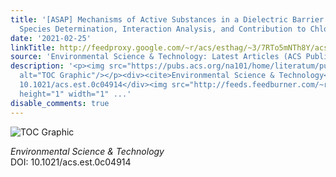 ```yaml
---
title: '[ASAP] Mechanisms of Active Substances in a Dielectric Barrier Discharge Reactor:
  Species Determination, Interaction Analysis, and Contribution to Chlorobenzene Removal'
date: '2021-02-25'
linkTitle: http://feedproxy.google.com/~r/acs/esthag/~3/7RTo5mNTh8Y/acs.est.0c04914
source: 'Environmental Science & Technology: Latest Articles (ACS Publications)'
description: '<p><img src="https://pubs.acs.org/na101/home/literatum/publisher/achs/journals/content/esthag/0/esthag.ahead-of-print/acs.est.0c04914/20210225/images/medium/es0c04914_0009.gif"
  alt="TOC Graphic"/></p><div><cite>Environmental Science & Technology</cite></div><div>DOI:
  10.1021/acs.est.0c04914</div><img src="http://feeds.feedburner.com/~r/acs/esthag/~4/7RTo5mNTh8Y"
  height="1" width="1" ...'
disable_comments: true
---
```

<p><img src="https://pubs.acs.org/na101/home/literatum/publisher/achs/journals/content/esthag/0/esthag.ahead-of-print/acs.est.0c04914/20210225/images/medium/es0c04914_0009.gif" alt="TOC Graphic"/></p><div><cite>Environmental Science & Technology</cite></div><div>DOI: 10.1021/acs.est.0c04914</div><img src="http://feeds.feedburner.com/~r/acs/esthag/~4/7RTo5mNTh8Y" height="1" width="1" ...